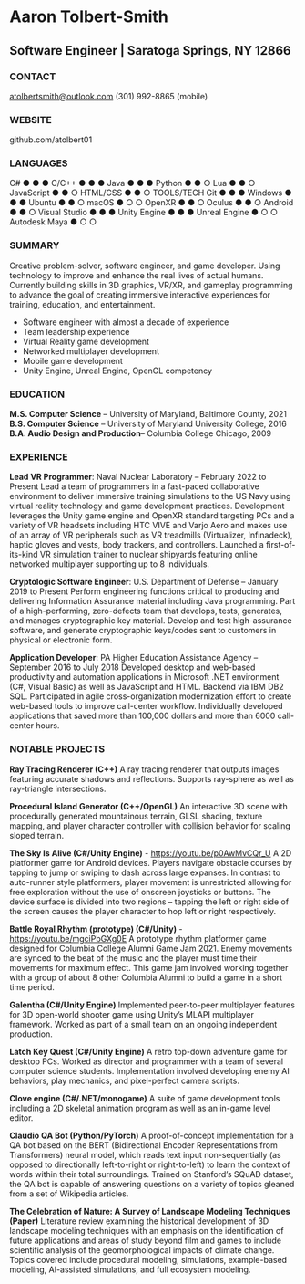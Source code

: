 # Aaron Tolbert-Smith
## Software Engineer | Saratoga Springs, NY 12866



### CONTACT
atolbertsmith@outlook.com
(301) 992-8865 (mobile)

### WEBSITE
github.com/atolbert01

### LANGUAGES
C#	● ● ●
C/C++	● ● ●
Java	● ● ●
Python	● ● ○
Lua	● ● ○
JavaScript	● ● ○
HTML/CSS	● ● ○
TOOLS/TECH
Git	● ● ●
Windows	● ● ●
Ubuntu	● ● ○
macOS	● ○ ○
OpenXR	● ● ○
Oculus	● ● ○
Android	● ● ○
Visual Studio	● ● ●
Unity Engine	● ● ●
Unreal Engine	● ○ ○
Autodesk Maya	● ○ ○

### SUMMARY
Creative problem-solver, software engineer, and game developer. Using technology to improve and enhance the real lives of actual humans. Currently building skills in 3D graphics, VR/XR, and gameplay programming to advance the goal of creating immersive interactive experiences for training, education, and entertainment.
-	Software engineer with almost a decade of experience
-	Team leadership experience
-	Virtual Reality game development
-	Networked multiplayer development
-	Mobile game development
-	Unity Engine, Unreal Engine, OpenGL competency

### EDUCATION
__M.S. Computer Science__ – University of Maryland, Baltimore County, 2021
__B.S. Computer Science__ – University of Maryland University College, 2016
__B.A. Audio Design and Production__– Columbia College Chicago, 2009

### EXPERIENCE
__Lead VR Programmer__: Naval Nuclear Laboratory – February 2022 to Present
Lead a team of programmers in a fast-paced collaborative environment to deliver immersive training simulations to the US Navy using virtual reality technology and game development practices. Development leverages the Unity game engine and OpenXR standard targeting PCs and a variety of VR headsets including HTC VIVE and Varjo Aero and makes use of an array of VR peripherals such as VR treadmills (Virtualizer, Infinadeck), haptic gloves and vests, body trackers, and controllers. Launched a first-of-its-kind VR simulation trainer to nuclear shipyards featuring online networked multiplayer supporting up to 8 individuals. 

__Cryptologic Software Engineer__: U.S. Department of Defense – January 2019 to Present
Perform engineering functions critical to producing and delivering Information Assurance material including Java programming. Part of a high-performing, zero-defects team that develops, tests, generates, and manages cryptographic key material. Develop and test high-assurance software, and generate cryptographic keys/codes sent to customers in physical or electronic form.

__Application Developer__: PA Higher Education Assistance Agency – September 2016 to July 2018
Developed desktop and web-based productivity and automation applications in Microsoft .NET environment (C#, Visual Basic) as well as JavaScript and HTML. Backend via IBM DB2 SQL. Participated in agile cross-organization modernization effort to create web-based tools to improve call-center workflow. Individually developed applications that saved more than 100,000 dollars and more than 6000 call-center hours.
 
### NOTABLE PROJECTS
__Ray Tracing Renderer (C++)__
A ray tracing renderer that outputs images featuring accurate shadows and reflections. Supports ray-sphere as well as ray-triangle intersections.

__Procedural Island Generator (C++/OpenGL)__
An interactive 3D scene with procedurally generated mountainous terrain, GLSL shading, texture mapping, and player character controller with collision behavior for scaling sloped terrain.

__The Sky Is Alive (C#/Unity Engine)__ - https://youtu.be/p0AwMvCQr_U
A 2D platformer game for Android devices. Players navigate obstacle courses by tapping to jump or swiping to dash across large expanses. In contrast to auto-runner style platformers, player movement is unrestricted allowing for free exploration without the use of onscreen joysticks or buttons. The device surface is divided into two regions – tapping the left or right side of the screen causes the player character to hop left or right respectively.

__Battle Royal Rhythm (prototype) (C#/Unity)__ - https://youtu.be/mgciPbGXg0E
A prototype rhythm platformer game designed for Columbia College Alumni Game Jam 2021. Enemy movements are synced to the beat of the music and the player must time their movements for maximum effect. This game jam involved working together with a group of about 8 other Columbia Alumni to build a game in a short time period.

__Galentha (C#/Unity Engine)__
Implemented peer-to-peer multiplayer features for 3D open-world shooter game using Unity’s MLAPI multiplayer framework. Worked as part of a small team on an ongoing independent production.

__Latch Key Quest (C#/Unity Engine)__
A retro top-down adventure game for desktop PCs. Worked as director and programmer with a team of several computer science students. Implementation involved developing enemy AI behaviors, play mechanics, and pixel-perfect camera scripts.

__Clove engine (C#/.NET/monogame)__
A suite of game development tools including a 2D skeletal animation program as well as an in-game level editor.

__Claudio QA Bot (Python/PyTorch)__
A proof-of-concept implementation for a QA bot based on the BERT (Bidirectional Encoder Representations from Transformers) neural model, which reads text input non-sequentially (as opposed to directionally left-to-right or right-to-left) to learn the context of words within their total surroundings. Trained on Stanford’s SQuAD dataset, the QA bot is capable of answering questions on a variety of topics gleaned from a set of Wikipedia articles.

__The Celebration of Nature: A Survey of Landscape Modeling Techniques (Paper)__
Literature review examining the historical development of 3D landscape modeling techniques with an emphasis on the identification of future applications and areas of study beyond film and games to include scientific analysis of the geomorphological impacts of climate change. Topics covered include procedural modeling, simulations, example-based modeling, AI-assisted simulations, and full ecosystem modeling.

